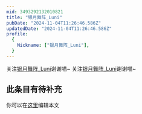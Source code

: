 ```yaml
---
mid: 3493292132010821
title: "银月舞阵_Luni"
pubDate: "2024-11-04T11:26:46.586Z"
updatedDate: "2024-11-04T11:26:46.586Z"
profile:
  {
    Nickname: ["银月舞阵_Luni"],
  }
---
```


关注[银月舞阵_Luni](https://space.bilibili.com/3493292132010821)谢谢喵~ 关注[银月舞阵_Luni](https://space.bilibili.com/3493292132010821)谢谢喵~

## 此条目有待补充
你可以在[这里](https://github.com/Yuhanawa/VTuber.ICU-Content/edit/master/v/银月舞阵_Luni/index.md)编辑本文
